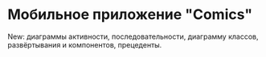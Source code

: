 # Мобильное приложение "Comics"
New: диаграммы активности, последовательности, диаграмму классов, развёртывания и компонентов, прецеденты.
